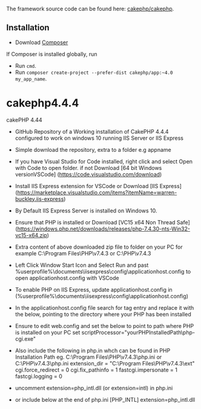 The framework source code can be found here: [cakephp/cakephp](https://github.com/cakephp/cakephp).
## Installation

- Download [Composer](https://getcomposer.org/doc/00-intro.md)

If Composer is installed globally, run
- Run `cmd`.
- Run `composer create-project --prefer-dist cakephp/app:~4.0 my_app_name`.


# cakephp4.4.4
cakePHP 4.44
- GitHub Repository of a Working installation of CakePHP 4.4.4 configured to work on windows 10 running IIS Server or IIS Express
- Simple download the repository, extra to a folder e.g appname
- If you have Visual Studio for Code installed, right click and select Open with Code to open folder. if not Download  [64 bit Windows versionVSCode] (https://code.visualstudio.com/download)
- Install IIS Express extension for VSCode or Download [IIS Express] (https://marketplace.visualstudio.com/items?itemName=warren-buckley.iis-express)
- By Default IIS Express Server is installed on Windows 10.
- Ensure that PHP is installed or Download [VC15 x64 Non Thread Safe] (https://windows.php.net/downloads/releases/php-7.4.30-nts-Win32-vc15-x64.zip)
- Extra content of above downloaded zip file to folder on your PC for example C:\Program Files\PHP\v7.4.3 or C:\PHP\v7.4.3
- Left Click Window Start Icon and Select Run and past %userprofile%\documents\iisexpress\config\applicationhost.config to open applicationhost.config with VSCode
- To enable PHP on IIS Express, update applicationhost.config in (%userprofile%\documents\iisexpress\config\applicationhost.config)
- In the applicationhost.config file search for <fastCgi/> tag entry and replace it with the below, pointing to the directory where your PHP has been installed
	<fastCgi>
		<application fullPath="C:\Program Files\PHP\v7.4.3\php-cgi.exe" />
	</fastCgi>
- Ensure to edit web.config and set the below to point to path where PHP is installed on your PC set scriptProcessor="yourPHPInstalledPath\php-cgi.exe"
   <handlers accessPolicy="Read, Script"> 
      <add name="php-7.4.1" path="*.php" verb="GET,HEAD,POST" modules="FastCgiModule" scriptProcessor="C:\Program Files\PHP\v7.4.3\php-cgi.exe" resourceType="Either" />
	</handlers>
- Also include the following in php.in whch can be found in PHP Installation Path eg. C:\Program Files\PHP\v7.4.3\php.ini or C:\PHP\v7.4.3\php.ini
    extension_dir = "C:\Program Files\PHP\v7.4.3\ext\"
    cgi.force_redirect = 0
    cgi.fix_pathinfo = 1
    fastcgi.impersonate = 1
    fastcgi.logging = 0
    
- uncomment extension=php_intl.dll (or extension=intl) in php.ini 
- or include below at the end of php.ini
    [PHP_INTL]
    extension=php_intl.dll
